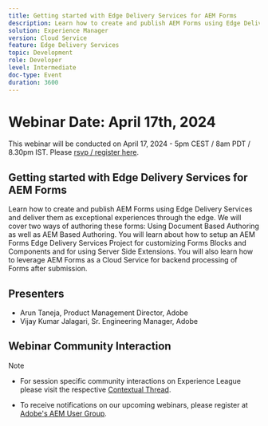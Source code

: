```yaml
---
title: Getting started with Edge Delivery Services for AEM Forms
description: Learn how to create and publish AEM Forms using Edge Delivery Services and deliver them as exceptional experiences through the edge. We will cover two ways of authoring these forms - Using Document Based Authoring as well as AEM Based Authoring. You will learn about how to setup an AEM Forms Edge Delivery Services Project for customizing Forms Blocks and Components and for using Server Side Extensions. You will also learn how to leverage AEM Forms as a Cloud Service for backend processing of Forms after submission. 
solution: Experience Manager
version: Cloud Service
feature: Edge Delivery Services
topic: Development
role: Developer
level: Intermediate
doc-type: Event
duration: 3600
---
```

# Webinar Date: April 17th, 2024

This webinar will be conducted on April 17, 2024 - 5pm CEST / 8am PDT / 8.30pm IST.
Please [rsvp / register here](https://aem-augs.adobe.com/events/details/adobe-experience-manager-aem-learning-chapter-presents-aem-gems-getting-started-with-edge-delivery-services-for-aem-forms/).

## Getting started with Edge Delivery Services for AEM Forms

Learn how to create and publish AEM Forms using Edge Delivery Services and deliver them as exceptional experiences through the edge. We will cover two ways of authoring these forms: Using Document Based Authoring as well as AEM Based Authoring. You will learn about how to setup an AEM Forms Edge Delivery Services Project for customizing Forms Blocks and Components and for using Server Side Extensions. You will also learn how to leverage AEM Forms as a Cloud Service for backend processing of Forms after submission.

## Presenters

* Arun Taneja, Product Management Director, Adobe
* Vijay Kumar Jalagari, Sr. Engineering Manager, Adobe

## Webinar Community Interaction

>[!NOTE]
> 
>* For session specific community interactions on Experience League please visit the respective [Contextual Thread](https://adobe.ly/4aCz0OE).
>
>* To receive notifications on our upcoming webinars, please register at [Adobe's AEM User Group](https://aem-augs.adobe.com/).
